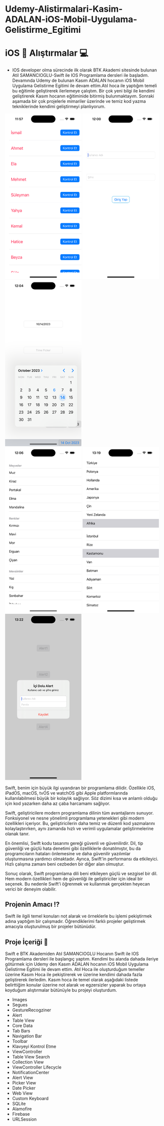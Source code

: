 # Udemy-Alistirmalari-Kasim-ADALAN-iOS-Mobil-Uygulama-Gelistirme_Egitimi



# iOS  Alıştırmalar 💻

- IOS developer olma sürecinde ilk olarak BTK Akademi sitesinde bulunan Atil SAMANCIOGLU-Swift ile IOS Programlama dersleri ile başladım. Devamında Udemy de bulunan Kasım ADALAN hocanın iOS Mobil Uygulama Gelistirme Egitimi ile devam ettim.Atıl hoca ile yaptığım temeli bu eğitimle geliştirerek ilerlemeye çalıştım. Bir çok yeni bilgi ile kendimi geliştirerek Kasım hocanın eğitiminide bitirmiş bulunmaktayım. Sonraki aşamada bir çok projelerle mimariler üzerinde ve temiz kod yazma tekniklerinde kendimi geliştirmeyi planlıyorum.  



<img src="Screenshot/1.png" width="250" /> <img src="Screenshot/2.png" width="250" /> <img src="Screenshot/3.png" width="250" /> <br>
<img src="Screenshot/4.png" width="250" /> <img src="Screenshot/5.png" width="250" /> <img src="Screenshot/6.png" width="250" /> <br>


Swift, benim için büyük ilgi uyandıran bir programlama dilidir. Özellikle iOS, iPadOS, macOS, tvOS ve watchOS gibi Apple platformlarında kullanılabilmesi büyük bir kolaylık sağlıyor.  Söz dizimi kısa ve anlamlı olduğu için kod yazarken daha az çaba harcamamı sağlıyor.

Swift, geliştiricilere modern programlama dilinin tüm avantajlarını sunuyor. Fonksiyonel ve nesne yönelimli programlama yetenekleri gibi modern özellikleri içeriyor. Bu, geliştiricilerin daha temiz ve düzenli kod yazmalarını kolaylaştırırken, aynı zamanda hızlı ve verimli uygulamalar geliştirmelerine olanak tanır.

En önemlisi, Swift kodu tasarımı gereği güvenli ve güvenilirdir. Dil, tip güvenliği ve güçlü hata denetimi gibi özelliklerle donatılmıştır, bu da programcıların hataları önlemesine ve daha güvenilir yazılımlar oluşturmasına yardımcı olmaktadır. Ayrıca, Swift'in performansı da etkileyici. Hızlı çalışma zamanı beni cezbeden bir diğer alan olmuştur.

Sonuç olarak, Swift programlama dili beni etkileyen güçlü ve sezgisel bir dil. Hem modern özellikleri hem de güvenliği ile geliştiriciler için ideal bir seçenek. Bu nedenle Swift'i öğrenmek ve kullanmak gerçekten heyecan verici bir deneyim olabilir.


## Projenin Amacı ⁉️

Swift ile ilgili temel konuları not alarak ve örneklerle bu işlemi pekiştirmek adına yaptığım bir çalışmadır. Öğrendiklerimi farklı projeler geliştirmek amacıyla oluşturulmuş bir projeler bütünüdür.



## Proje İçeriği 🎁

Swift e  BTK Akademiden Atıl SAMANCIOGLU Hocanın Swift ile IOS Programlama dersleri ile başlangıç yaptım. Kendimi bu alanda dahada ileriye götürmek için Udemy den Kasım ADALAN hocanın iOS Mobil Uygulama Gelistirme Egitimi ile devam ettim. Atıl Hoca ile oluşturduğum temeller üzerine Kasım Hoca ile pekiştirerek ve üzerine kendimi dahada fazla geliştirerek ilerledim. Kasım hoca ile temel olarak aşağıdaki listede belirttiğim konular üzerine not alarak ve egzersizler yaparak bu ortaya koyduğum alıştırmalar bütünüyle bu projeyi oluşturdum.

- Images
- Segues
- GestureRecogziner
- Alert
- Table View
- Core Data
- Tab Bars
- Navigation Bar
- Toolbar
- Klavyeyi Kontrol Etme
- ViewController
- Table View Search
- Collection View
- ViewController Lifecycle
- NotificationCenter
- Alert View
- Picker View
- Date Picker
- Web View
- Custom Keyboard
- SQLite
- Alamofire
- Firebase
- URLSession





